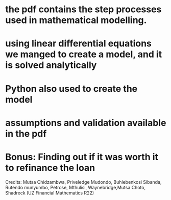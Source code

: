 # the pdf contains the step processes used in mathematical modelling.
# using linear differential equations we manged to create a model, and it is solved analytically
# Python also used to create the model
# assumptions and validation available in the pdf
# Bonus: Finding out if it was worth it to refinance the loan

Credits: Mutsa Chidzambwa, Priveledge Mudondo, Buhlebenkosi Sibanda, Rutendo munyumbo, Petrose, Mthulisi, Waynebridge,Mutsa Choto, Shadreck
(UZ Financial Mathematics R22)
